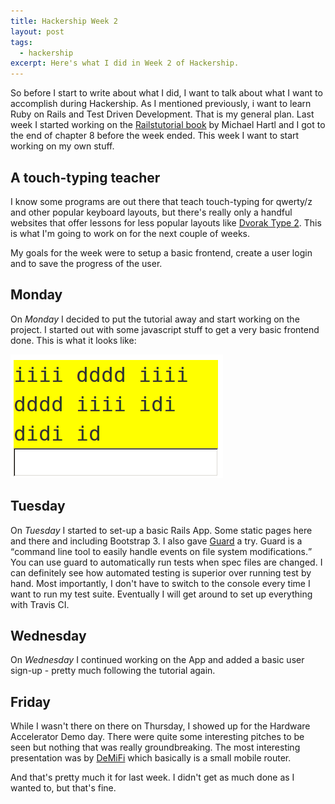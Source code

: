 ```yaml
---
title: Hackership Week 2
layout: post
tags:
  - hackership
excerpt: Here's what I did in Week 2 of Hackership.
---
```



So before I start to write about what I did, I want to talk about what I want to accomplish during Hackership. As I mentioned previously, i want to learn Ruby on Rails and Test Driven Development. That is my general plan. Last week I started working on the [Railstutorial book](http://ruby.railstutorial.org/ruby-on-rails-tutorial-book) by Michael Hartl and I got to the end of chapter 8 before the week ended. This week I want to start working on my own stuff.

## A touch-typing teacher
I know some programs are out there that teach touch-typing for qwerty/z and other popular keyboard layouts, but there's really only a handful websites that offer lessons for less popular layouts like [Dvorak Type 2](http://de.wikipedia.org/wiki/Datei:Tastatur_dvorak_farbe_optimiert.jpg). This is what I'm going to work on for the next couple of weeks.

My goals for the week were to setup a basic frontend, create a user login and to save the progress of the user.

## Monday
On *Monday* I decided to put the tutorial away and start working on the project. I started out with some javascript stuff to get a very basic frontend done. This is what it looks like:

<a href="/assets/images/posts/2013-11-24-hackership2/frontend1.png" class="thumbnail">
  <img src="/assets/images/posts/2013-11-24-hackership2/frontend1.png" alt="screenshot" />
</a>

## Tuesday
On *Tuesday* I started to set-up a basic Rails App. Some static pages here and there and including Bootstrap 3. I also gave [Guard](https://github.com/guard/guard) a try. Guard is a <q>command line tool to easily handle events on file system modifications.</q> You can use guard to automatically run tests when spec files are changed. I can definitely see how automated testing is superior over running test by hand. Most importantly, I don't have to switch to the console every time I want to run my test suite. Eventually I will get around to set up everything with Travis CI.

## Wednesday
On *Wednesday* I continued working on the App and added a basic user sign-up - pretty much following the tutorial again.

## Friday
While I wasn't there on there on Thursday, I showed up for the Hardware Accelerator Demo day. There were quite some interesting pitches to be seen but nothing that was really groundbreaking. The most interesting presentation was by [DeMiFi](https://angel.co/demifi) which basically is a small mobile router.

And that's pretty much it for last week. I didn't get as much done as I wanted to, but that's fine.
